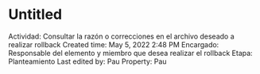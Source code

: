 # Untitled

Actividad: Consultar la razón o correcciones en el archivo deseado a realizar rollback
Created time: May 5, 2022 2:48 PM
Encargado: Responsable del elemento y miembro que desea realizar el rollback
Etapa: Planteamiento
Last edited by: Pau
Property: Pau